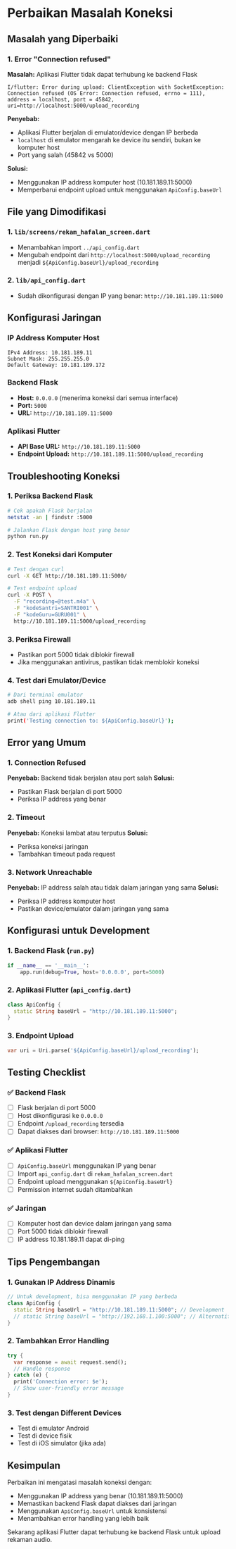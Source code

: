 # Perbaikan Masalah Koneksi

## Masalah yang Diperbaiki

### 1. Error "Connection refused"
**Masalah:** Aplikasi Flutter tidak dapat terhubung ke backend Flask
```
I/flutter: Error during upload: ClientException with SocketException: Connection refused (OS Error: Connection refused, errno = 111), address = localhost, port = 45842, uri=http://localhost:5000/upload_recording
```

**Penyebab:**
- Aplikasi Flutter berjalan di emulator/device dengan IP berbeda
- `localhost` di emulator mengarah ke device itu sendiri, bukan ke komputer host
- Port yang salah (45842 vs 5000)

**Solusi:**
- Menggunakan IP address komputer host (10.181.189.11:5000)
- Memperbarui endpoint upload untuk menggunakan `ApiConfig.baseUrl`

## File yang Dimodifikasi

### 1. `lib/screens/rekam_hafalan_screen.dart`
- Menambahkan import `../api_config.dart`
- Mengubah endpoint dari `http://localhost:5000/upload_recording` menjadi `${ApiConfig.baseUrl}/upload_recording`

### 2. `lib/api_config.dart`
- Sudah dikonfigurasi dengan IP yang benar: `http://10.181.189.11:5000`

## Konfigurasi Jaringan

### IP Address Komputer Host
```
IPv4 Address: 10.181.189.11
Subnet Mask: 255.255.255.0
Default Gateway: 10.181.189.172
```

### Backend Flask
- **Host:** `0.0.0.0` (menerima koneksi dari semua interface)
- **Port:** `5000`
- **URL:** `http://10.181.189.11:5000`

### Aplikasi Flutter
- **API Base URL:** `http://10.181.189.11:5000`
- **Endpoint Upload:** `http://10.181.189.11:5000/upload_recording`

## Troubleshooting Koneksi

### 1. Periksa Backend Flask
```bash
# Cek apakah Flask berjalan
netstat -an | findstr :5000

# Jalankan Flask dengan host yang benar
python run.py
```

### 2. Test Koneksi dari Komputer
```bash
# Test dengan curl
curl -X GET http://10.181.189.11:5000/

# Test endpoint upload
curl -X POST \
  -F "recording=@test.m4a" \
  -F "kodeSantri=SANTRI001" \
  -F "kodeGuru=GURU001" \
  http://10.181.189.11:5000/upload_recording
```

### 3. Periksa Firewall
- Pastikan port 5000 tidak diblokir firewall
- Jika menggunakan antivirus, pastikan tidak memblokir koneksi

### 4. Test dari Emulator/Device
```bash
# Dari terminal emulator
adb shell ping 10.181.189.11

# Atau dari aplikasi Flutter
print('Testing connection to: ${ApiConfig.baseUrl}');
```

## Error yang Umum

### 1. Connection Refused
**Penyebab:** Backend tidak berjalan atau port salah
**Solusi:** 
- Pastikan Flask berjalan di port 5000
- Periksa IP address yang benar

### 2. Timeout
**Penyebab:** Koneksi lambat atau terputus
**Solusi:**
- Periksa koneksi jaringan
- Tambahkan timeout pada request

### 3. Network Unreachable
**Penyebab:** IP address salah atau tidak dalam jaringan yang sama
**Solusi:**
- Periksa IP address komputer host
- Pastikan device/emulator dalam jaringan yang sama

## Konfigurasi untuk Development

### 1. Backend Flask (`run.py`)
```python
if __name__ == '__main__':
    app.run(debug=True, host='0.0.0.0', port=5000)
```

### 2. Aplikasi Flutter (`api_config.dart`)
```dart
class ApiConfig {
  static String baseUrl = "http://10.181.189.11:5000";
}
```

### 3. Endpoint Upload
```dart
var uri = Uri.parse('${ApiConfig.baseUrl}/upload_recording');
```

## Testing Checklist

### ✅ Backend Flask
- [ ] Flask berjalan di port 5000
- [ ] Host dikonfigurasi ke `0.0.0.0`
- [ ] Endpoint `/upload_recording` tersedia
- [ ] Dapat diakses dari browser: `http://10.181.189.11:5000`

### ✅ Aplikasi Flutter
- [ ] `ApiConfig.baseUrl` menggunakan IP yang benar
- [ ] Import `api_config.dart` di `rekam_hafalan_screen.dart`
- [ ] Endpoint upload menggunakan `${ApiConfig.baseUrl}`
- [ ] Permission internet sudah ditambahkan

### ✅ Jaringan
- [ ] Komputer host dan device dalam jaringan yang sama
- [ ] Port 5000 tidak diblokir firewall
- [ ] IP address 10.181.189.11 dapat di-ping

## Tips Pengembangan

### 1. Gunakan IP Address Dinamis
```dart
// Untuk development, bisa menggunakan IP yang berbeda
class ApiConfig {
  static String baseUrl = "http://10.181.189.11:5000"; // Development
  // static String baseUrl = "http://192.168.1.100:5000"; // Alternatif
}
```

### 2. Tambahkan Error Handling
```dart
try {
  var response = await request.send();
  // Handle response
} catch (e) {
  print('Connection error: $e');
  // Show user-friendly error message
}
```

### 3. Test dengan Different Devices
- Test di emulator Android
- Test di device fisik
- Test di iOS simulator (jika ada)

## Kesimpulan

Perbaikan ini mengatasi masalah koneksi dengan:
- Menggunakan IP address yang benar (10.181.189.11:5000)
- Memastikan backend Flask dapat diakses dari jaringan
- Menggunakan `ApiConfig.baseUrl` untuk konsistensi
- Menambahkan error handling yang lebih baik

Sekarang aplikasi Flutter dapat terhubung ke backend Flask untuk upload rekaman audio. 